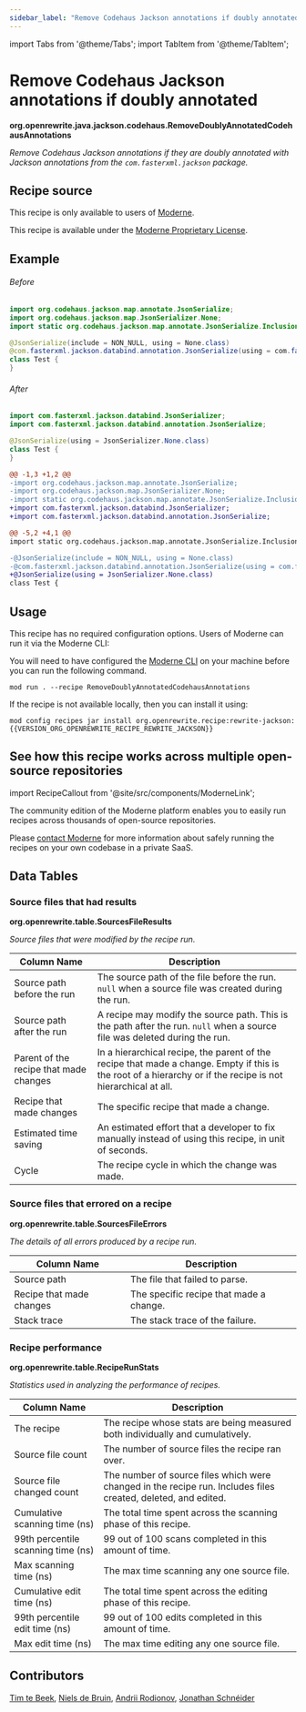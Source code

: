 ```yaml
---
sidebar_label: "Remove Codehaus Jackson annotations if doubly annotated"
---
```


import Tabs from '@theme/Tabs';
import TabItem from '@theme/TabItem';

# Remove Codehaus Jackson annotations if doubly annotated

**org.openrewrite.java.jackson.codehaus.RemoveDoublyAnnotatedCodehausAnnotations**

_Remove Codehaus Jackson annotations if they are doubly annotated with Jackson annotations from the `com.fasterxml.jackson` package._

## Recipe source

This recipe is only available to users of [Moderne](https://docs.moderne.io/).


This recipe is available under the [Moderne Proprietary License](https://docs.moderne.io/licensing/overview).

## Example


<Tabs groupId="beforeAfter">
<TabItem value="java" label="java">


###### Before
```java
import org.codehaus.jackson.map.annotate.JsonSerialize;
import org.codehaus.jackson.map.JsonSerializer.None;
import static org.codehaus.jackson.map.annotate.JsonSerialize.Inclusion.NON_NULL;

@JsonSerialize(include = NON_NULL, using = None.class)
@com.fasterxml.jackson.databind.annotation.JsonSerialize(using = com.fasterxml.jackson.databind.JsonSerializer.None.class)
class Test {
}
```

###### After
```java
import com.fasterxml.jackson.databind.JsonSerializer;
import com.fasterxml.jackson.databind.annotation.JsonSerialize;

@JsonSerialize(using = JsonSerializer.None.class)
class Test {
}
```

</TabItem>
<TabItem value="diff" label="Diff" >

```diff
@@ -1,3 +1,2 @@
-import org.codehaus.jackson.map.annotate.JsonSerialize;
-import org.codehaus.jackson.map.JsonSerializer.None;
-import static org.codehaus.jackson.map.annotate.JsonSerialize.Inclusion.NON_NULL;
+import com.fasterxml.jackson.databind.JsonSerializer;
+import com.fasterxml.jackson.databind.annotation.JsonSerialize;

@@ -5,2 +4,1 @@
import static org.codehaus.jackson.map.annotate.JsonSerialize.Inclusion.NON_NULL;

-@JsonSerialize(include = NON_NULL, using = None.class)
-@com.fasterxml.jackson.databind.annotation.JsonSerialize(using = com.fasterxml.jackson.databind.JsonSerializer.None.class)
+@JsonSerialize(using = JsonSerializer.None.class)
class Test {
```
</TabItem>
</Tabs>


## Usage

This recipe has no required configuration options. Users of Moderne can run it via the Moderne CLI:
<Tabs groupId="projectType">


<TabItem value="moderne-cli" label="Moderne CLI">

You will need to have configured the [Moderne CLI](https://docs.moderne.io/user-documentation/moderne-cli/getting-started/cli-intro) on your machine before you can run the following command.

```shell title="shell"
mod run . --recipe RemoveDoublyAnnotatedCodehausAnnotations
```

If the recipe is not available locally, then you can install it using:
```shell
mod config recipes jar install org.openrewrite.recipe:rewrite-jackson:{{VERSION_ORG_OPENREWRITE_RECIPE_REWRITE_JACKSON}}
```
</TabItem>
</Tabs>

## See how this recipe works across multiple open-source repositories

import RecipeCallout from '@site/src/components/ModerneLink';

<RecipeCallout link="https://app.moderne.io/recipes/org.openrewrite.java.jackson.codehaus.RemoveDoublyAnnotatedCodehausAnnotations" />

The community edition of the Moderne platform enables you to easily run recipes across thousands of open-source repositories.

Please [contact Moderne](https://moderne.io/product) for more information about safely running the recipes on your own codebase in a private SaaS.
## Data Tables

<Tabs groupId="data-tables">
<TabItem value="org.openrewrite.table.SourcesFileResults" label="SourcesFileResults">

### Source files that had results
**org.openrewrite.table.SourcesFileResults**

_Source files that were modified by the recipe run._

| Column Name | Description |
| ----------- | ----------- |
| Source path before the run | The source path of the file before the run. `null` when a source file was created during the run. |
| Source path after the run | A recipe may modify the source path. This is the path after the run. `null` when a source file was deleted during the run. |
| Parent of the recipe that made changes | In a hierarchical recipe, the parent of the recipe that made a change. Empty if this is the root of a hierarchy or if the recipe is not hierarchical at all. |
| Recipe that made changes | The specific recipe that made a change. |
| Estimated time saving | An estimated effort that a developer to fix manually instead of using this recipe, in unit of seconds. |
| Cycle | The recipe cycle in which the change was made. |

</TabItem>

<TabItem value="org.openrewrite.table.SourcesFileErrors" label="SourcesFileErrors">

### Source files that errored on a recipe
**org.openrewrite.table.SourcesFileErrors**

_The details of all errors produced by a recipe run._

| Column Name | Description |
| ----------- | ----------- |
| Source path | The file that failed to parse. |
| Recipe that made changes | The specific recipe that made a change. |
| Stack trace | The stack trace of the failure. |

</TabItem>

<TabItem value="org.openrewrite.table.RecipeRunStats" label="RecipeRunStats">

### Recipe performance
**org.openrewrite.table.RecipeRunStats**

_Statistics used in analyzing the performance of recipes._

| Column Name | Description |
| ----------- | ----------- |
| The recipe | The recipe whose stats are being measured both individually and cumulatively. |
| Source file count | The number of source files the recipe ran over. |
| Source file changed count | The number of source files which were changed in the recipe run. Includes files created, deleted, and edited. |
| Cumulative scanning time (ns) | The total time spent across the scanning phase of this recipe. |
| 99th percentile scanning time (ns) | 99 out of 100 scans completed in this amount of time. |
| Max scanning time (ns) | The max time scanning any one source file. |
| Cumulative edit time (ns) | The total time spent across the editing phase of this recipe. |
| 99th percentile edit time (ns) | 99 out of 100 edits completed in this amount of time. |
| Max edit time (ns) | The max time editing any one source file. |

</TabItem>

</Tabs>

## Contributors
[Tim te Beek](mailto:tim@moderne.io), [Niels de Bruin](mailto:nielsdebruin@gmail.com), [Andrii Rodionov](mailto:andrey.rodionov@gmail.com), [Jonathan Schnéider](mailto:jkschneider@gmail.com)
